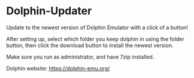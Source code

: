 # Dolphin-Updater
Update to the newest version of Dolphin Emulator with a click of a button!

After setting up, select which folder you keep dolphin in using the folder button, then click the download button to install the newest version.

Make sure you run as administrator, and have 7zip installed.


Dolphin website:
https://dolphin-emu.org/
